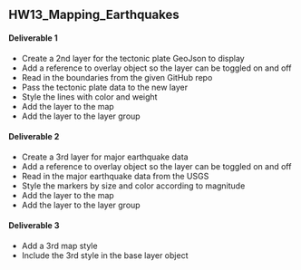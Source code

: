 ## HW13_Mapping_Earthquakes

#### Deliverable 1

* Create a 2nd layer for the tectonic plate GeoJson to display
* Add a reference to overlay object so the layer can be toggled on and off
* Read in the boundaries from the given GitHub repo
* Pass the tectonic plate data to the new layer
* Style the lines with color and weight
* Add the layer to the map
* Add the layer to the layer group

#### Deliverable 2

* Create a 3rd layer for major earthquake data
* Add a reference to overlay object so the layer can be toggled on and off
* Read in the major earthquake data from the USGS 
* Style the markers by size and color according to magnitude
* Add the layer to the map
* Add the layer to the layer group

#### Deliverable 3

* Add a 3rd map style
* Include the 3rd style in the base layer object
 